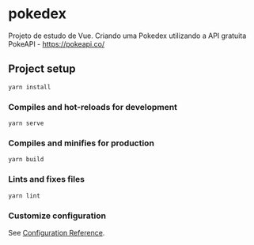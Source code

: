 # pokedex

Projeto de estudo de Vue. Criando uma Pokedex utilizando a API gratuita PokeAPI - https://pokeapi.co/

## Project setup
```
yarn install
```

### Compiles and hot-reloads for development
```
yarn serve
```

### Compiles and minifies for production
```
yarn build
```

### Lints and fixes files
```
yarn lint
```

### Customize configuration
See [Configuration Reference](https://cli.vuejs.org/config/).
